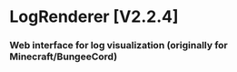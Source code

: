 # LogRenderer [V2.2.4]

### Web interface for log visualization (originally for Minecraft/BungeeCord)